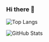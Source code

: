 ### Hi there 👋
![Top Langs](https://github-readme-stats.vercel.app/api/top-langs/?username=mwstamant&theme=dark)

![GitHub Stats](https://github-readme-stats.vercel.app/api?username=mwstamant&hide=issues&show_icons=true&theme=dark)
<!--
**mwstamant/mwstamant** is a ✨ _special_ ✨ repository because its `README.md` (this file) appears on your GitHub profile.

Here are some ideas to get you started:

- 🔭 I’m currently working on ...
- 🌱 I’m currently learning ...
- 👯 I’m looking to collaborate on ...
- 🤔 I’m looking for help with ...
- 💬 Ask me about ...
- 📫 How to reach me: ...
- 😄 Pronouns: ...
- ⚡ Fun fact: ...
-->
